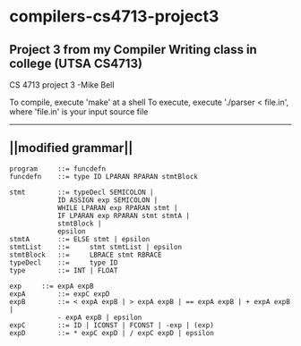 # compilers-cs4713-project3
Project 3 from my Compiler Writing class in college (UTSA CS4713)
----
CS 4713 project 3
-Mike Bell


To compile, execute 'make' at a shell
To execute, execute './parser < file.in', where 'file.in' is your input source file

--------------------
||modified grammar||
--------------------

```
program 	::=	funcdefn
funcdefn 	::=	type ID LPARAN RPARAN stmtBlock

stmt 		::=	typeDecl SEMICOLON |
			ID ASSIGN exp SEMICOLON |
			WHILE LPARAN exp RPARAN stmt |
			IF LPARAN exp RPARAN stmt stmtA |
			stmtBlock |
			epsilon
stmtA		::=	ELSE stmt | epsilon
stmtList 	::= 	stmt stmtList | epsilon
stmtBlock 	::= 	LBRACE stmt RBRACE
typeDecl 	::= 	type ID
type		::=	INT | FLOAT

exp		::=	expA expB
expA		::=	expC expD
expB		::=	< expA expB | > expA expB | == expA expB | + expA expB | 
			- expA expB | epsilon
expC		::=	ID | ICONST | FCONST | -exp | (exp)
expD		::=	* expC expD | / expC expD | epsilon

```	
